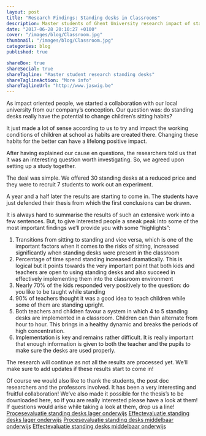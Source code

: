 ```yaml
---
layout: post
title: "Research Findings: Standing desks in Classrooms"
description: Master students of Ghent University research impact of standing desks in classrooms.
date: "2017-06-28 20:10:27 +0100"
cover: "/images/blog/Classroom.jpg"
thumbnail: "/images/blog/Classroom.jpg"
categories: blog
published: true

shareBox: true
shareSocial: true
shareTagline: "Master student research standing desks"
shareTaglineAction: "More info"
shareTaglineUrl: "http://www.jaswig.be"
---
```


As impact oriented people, we started a collaboration with our local university from our company’s conception. Our question was: do standing desks really have the potential to change children’s sitting habits?
<!--more-->

It just made a lot of sense according to us to try and impact the working conditions of children at school as habits are created there. Changing these habits for the better can have a lifelong positive impact. 

After having explained our cause en questions, the researchers told us that it was an interesting question worth investigating. So, we agreed upon setting up a study together. 

The deal was simple. We offered 30 standing desks at a reduced price and they were to recruit 7 students to work out an experiment. 

A year and a half later the results are starting to come in. The students have just defended their thesis from which the first conclusions can be drawn.

It is always hard to summarise the results of such an extensive work into a few sentences. But, to give interested people a sneak peak into some of the most important findings we’ll provide you with some “highlights”:

1. Transitions from sitting to standing and vice versa, which is one of the important factors when it comes to the risks of sitting, increased significantly when standing desks were present in the classroom
2. Percentage of time spend standing increased dramatically. This is logical but it points towards the very important point that both kids and teachers are open to using standing desks and also succeed in effectively implementing them into the classroom environment
3. Nearly 70% of the kids responded very positively to the question: do you like to be taught while standing
4. 90% of teachers thought it was a good idea to teach children while some of them are standing upright. 
5. Both teachers and children favour a system in which 4 to 5 standing desks are implemented in a classroom. Children can than alternate from hour to hour. This brings in a healthy dynamic and breaks the periods of high concentration.
6. Implementation is key and remains rather difficult. It is really important that enough information is given to both the teacher and the pupils to make sure the desks are used properly.

The research will continue as not all the results are processed yet. We’ll make sure to add updates if these results start to come in! 

Of course we would also like to thank the students, the post doc researchers and the professors involved. It has been a very interesting and fruitful collaboration! We’ve also made it possible for the thesis’s to be downloaded here, so if you are really interested please have a look at them! If questions would arise while taking a look at them, drop us a line!
[Procesevaluatie standing desks lager onderwijs](https://jaswigbvba.box.com/s/kl2g8elhke8vylm4xydzntpbg8hcanpv)
[Effectevaluatie standing desks lager onderwijs](https://jaswigbvba.box.com/s/aaqc42jmfnnvj4lp7zoksqvr9ibyh0r8)
[Procesevaluatie standing desks middelbaar onderwijs](https://jaswigbvba.box.com/s/s97s99117kijpohqfs1ynftwoc451ao1)
[Effectevaluatie standing desks middelbaar onderwijs](https://jaswigbvba.box.com/s/c2pnntsuxkdj5j4oie8xj6toqtvkre0x)


